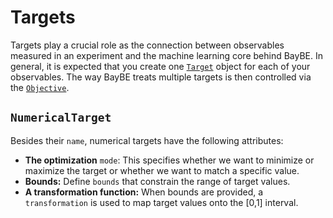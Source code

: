# Targets

Targets play a crucial role as the connection between observables measured in an 
experiment and the machine learning core behind BayBE.
In general, it is expected that you create one [`Target`](baybe.targets.base.Target) 
object for each of your observables. 
The way BayBE treats multiple targets is then controlled via the 
[`Objective`](../../userguide/objective).

## ``NumericalTarget``
Besides their ``name``, numerical targets have the following attributes:
* **The optimization** ``mode``: This specifies whether we want to minimize or maximize 
  the target or whether we want to match a specific value.
* **Bounds:** Define ``bounds`` that constrain the range of target values.
* **A transformation function:** When bounds are provided, a ``transformation`` is 
  used to map target values onto the [0,1] interval.

